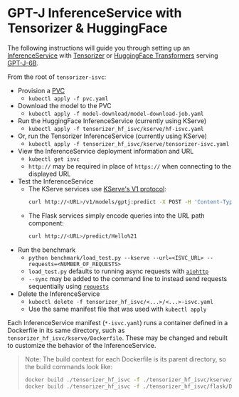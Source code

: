 # GPT-J InferenceService with Tensorizer & HuggingFace

The following instructions will guide you through setting up an
[InferenceService](https://docs.coreweave.com/coreweave-machine-learning-and-ai/how-to-guides-and-tutorials/examples)
with [Tensorizer](https://github.com/coreweave/tensorizer)
or [HuggingFace Transformers](https://huggingface.co/docs/transformers/index)
serving [GPT-J-6B](https://huggingface.co/EleutherAI/gpt-j-6b).

From the root of `tensorizer-isvc`:

- Provision a [PVC](https://kubernetes.io/docs/concepts/storage/persistent-volumes/)
  - `kubectl apply -f pvc.yaml`
- Download the model to the PVC
  - `kubectl apply -f model-download/model-download-job.yaml`
- Run the HuggingFace InferenceService (currently using KServe)
  - `kubectl apply -f tensorizer_hf_isvc/kserve/hf-isvc.yaml`
- Or, run the Tensorizer InferenceService (currently using KServe)
  - `kubectl apply -f tensorizer_hf_isvc/kserve/tensorizer-isvc.yaml`
- View the InferenceService deployment information and URL
  - `kubectl get isvc`
  - `http://` may be required in place of `https://` when connecting to the displayed URL
- Test the InferenceService
  - The KServe services use [KServe's V1 protocol](https://kserve.github.io/website/0.10/modelserving/data_plane/v1_protocol/):
    ```bash
    curl http://<URL>/v1/models/gptj:predict -X POST -H 'Content-Type: application/json' -d '{"instances": ["Hello!"]}'
    ```
  - The Flask services simply encode queries into the URL path component:
    ```bash
    curl http://<URL>/predict/Hello%21
    ```
- Run the benchmark
  - `python benchmark/load_test.py --kserve --url=<ISVC_URL> --requests=<NUMBER_OF_REQUESTS>`
  - `load_test.py` defaults to running async requests with [`aiohttp`](https://pypi.org/project/aiohttp/)
  - `--sync` may be added to the command line to instead send requests sequentially
    using [`requests`](https://pypi.org/project/requests/)
- Delete the InferenceService
  - `kubectl delete -f tensorizer_hf_isvc/<...>/<...>-isvc.yaml`
  - Use the same manifest file that was used with `kubectl apply`

Each InferenceService manifest (`*-isvc.yaml`) runs a container defined
in a Dockerfile in its same directory, such as `tensorizer_hf_isvc/kserve/Dockerfile`.
These may be changed and rebuilt to customize the behavior of the InferenceService.

> Note: The build context for each Dockerfile is its parent directory, so the build commands look like:
> ```bash
> docker build ./tensorizer_hf_isvc -f ./tensorizer_hf_isvc/kserve/Dockerfile
> docker build ./tensorizer_hf_isvc -f ./tensorizer_hf_isvc/flask/Dockerfile
> ```

